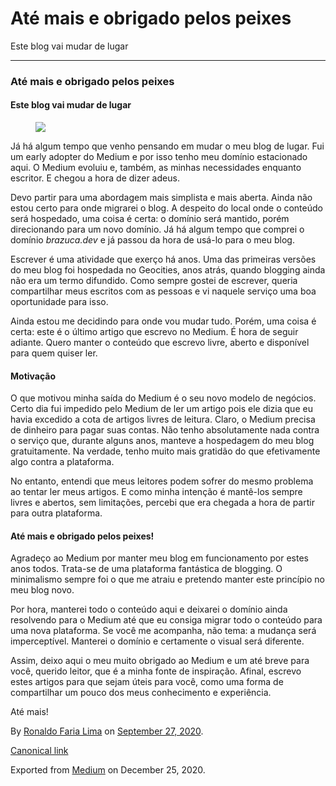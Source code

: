 Até mais e obrigado pelos peixes
================================

Este blog vai mudar de lugar

------------------------------------------------------------------------

### Até mais e obrigado pelos peixes

#### Este blog vai mudar de lugar

<figure>
<img src="https://cdn-images-1.medium.com/max/800/1*2KzLml3EUZPSwpZXs2DvsQ.jpeg" class="graf-image" />
</figure>Já há algum tempo que venho pensando em mudar o meu blog de
lugar. Fui um early adopter do Medium e por isso tenho meu domínio
estacionado aqui. O Medium evoluiu e, também, as minhas necessidades
enquanto escritor. E chegou a hora de dizer adeus.

Devo partir para uma abordagem mais simplista e mais aberta. Ainda não
estou certo para onde migrarei o blog. A despeito do local onde o
conteúdo será hospedado, uma coisa é certa: o domínio será mantido,
porém direcionando para um novo domínio. Já há algum tempo que comprei o
domínio *brazuca.dev* e já passou da hora de usá-lo para o meu blog.

Escrever é uma atividade que exerço há anos. Uma das primeiras versões
do meu blog foi hospedada no Geocities, anos atrás, quando blogging
ainda não era um termo difundido. Como sempre gostei de escrever, queria
compartilhar meus escritos com as pessoas e vi naquele serviço uma boa
oportunidade para isso.

Ainda estou me decidindo para onde vou mudar tudo. Porém, uma coisa é
certa: este é o último artigo que escrevo no Medium. É hora de seguir
adiante. Quero manter o conteúdo que escrevo livre, aberto e disponível
para quem quiser ler.

#### Motivação

O que motivou minha saída do Medium é o seu novo modelo de negócios.
Certo dia fui impedido pelo Medium de ler um artigo pois ele dizia que
eu havia excedido a cota de artigos livres de leitura. Claro, o Medium
precisa de dinheiro para pagar suas contas. Não tenho absolutamente nada
contra o serviço que, durante alguns anos, manteve a hospedagem do meu
blog gratuitamente. Na verdade, tenho muito mais gratidão do que
efetivamente algo contra a plataforma.

No entanto, entendi que meus leitores podem sofrer do mesmo problema ao
tentar ler meus artigos. E como minha intenção é mantê-los sempre livres
e abertos, sem limitações, percebi que era chegada a hora de partir para
outra plataforma.

#### Até mais e obrigado pelos peixes!

Agradeço ao Medium por manter meu blog em funcionamento por estes anos
todos. Trata-se de uma plataforma fantástica de blogging. O minimalismo
sempre foi o que me atraiu e pretendo manter este princípio no meu blog
novo.

Por hora, manterei todo o conteúdo aqui e deixarei o domínio ainda
resolvendo para o Medium até que eu consiga migrar todo o conteúdo para
uma nova plataforma. Se você me acompanha, não tema: a mudança será
imperceptível. Manterei o domínio e certamente o visual será diferente.

Assim, deixo aqui o meu muito obrigado ao Medium e um até breve para
você, querido leitor, que é a minha fonte de inspiração. Afinal, escrevo
estes artigos para que sejam úteis para você, como uma forma de
compartilhar um pouco dos meus conhecimento e experiência.

Até mais!

By
<a href="https://medium.com/@ronaldolima" class="p-author h-card">Ronaldo Faria Lima</a>
on [September 27, 2020](https://medium.com/p/8cf6f11de787).

<a href="https://medium.com/@ronaldolima/at%C3%A9-mais-e-obrigado-pelos-peixes-8cf6f11de787" class="p-canonical">Canonical link</a>

Exported from [Medium](https://medium.com) on December 25, 2020.
